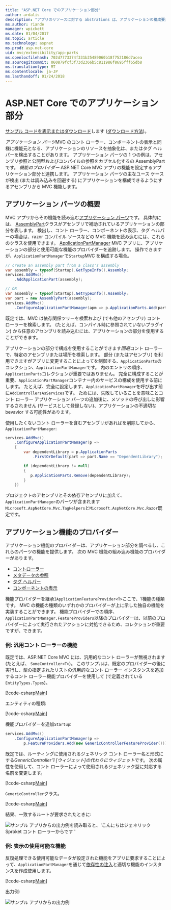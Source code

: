 ```yaml
---
title: "ASP.NET Core でのアプリケーション部分"
author: ardalis
description: "アプリのリソースに対する abstrations は、アプリケーションの構成要素を使用して、検出またはアセンブリからの機能の読み込みを避けるためにアプリを構成する方法を説明します。"
ms.author: riande
manager: wpickett
ms.date: 01/04/2017
ms.topic: article
ms.technology: aspnet
ms.prod: asp.net-core
uid: mvc/extensibility/app-parts
ms.openlocfilehash: 702d7773374f331b25489060b18f752186d7acea
ms.sourcegitcommit: 060879fcf3f73d2366b5c811986f8695fff65db8
ms.translationtype: MT
ms.contentlocale: ja-JP
ms.lasthandoff: 01/24/2018
---
```

# <a name="application-parts-in-aspnet-core"></a>ASP.NET Core でのアプリケーション部分

[サンプル コードを表示またはダウンロード](https://github.com/aspnet/Docs/tree/master/aspnetcore/mvc/advanced/app-parts/sample)します ([ダウンロード方法](xref:tutorials/index#how-to-download-a-sample))。

*アプリケーション パーツ*MVC のコント ローラー、コンポーネントの表示と同様に機能元となる、アプリケーションのリソースを抽象化は、またはタグ ヘルパーを検出することがあります。 アプリケーション パーツの 1 つの例は、アセンブリ参照と公開型およびコンパイルの参照をカプセル化するの AssemblyPart です。 *機能のプロバイダー* ASP.NET Core MVC アプリの機能を設定するアプリケーション部分と連携します。 アプリケーション パーツの主なユース ケースが検出 (または読み込みを回避する) にアプリケーションを構成できるようにするアセンブリから MVC 機能します。

## <a name="introducing-application-parts"></a>アプリケーション パーツの概要

MVC アプリからその機能を読み込む[アプリケーション パーツ](/aspnet/core/api/microsoft.aspnetcore.mvc.applicationparts.applicationpart)です。 具体的には、 [AssemblyPart](/aspnet/core/api/microsoft.aspnetcore.mvc.applicationparts.assemblypart#Microsoft_AspNetCore_Mvc_ApplicationParts_AssemblyPart)クラスがアセンブリで補助されているアプリケーションの部分を表します。 検出し、コント ローラー、コンポーネントの表示、タグ ヘルパーの場合は、razor コンパイル ソースなどの MVC 機能を読み込むには、これらのクラスを使用できます。 [ApplicationPartManager](/aspnet/core/api/microsoft.aspnetcore.mvc.applicationparts.applicationpartmanager) MVC アプリに、アプリケーションの部分と使用可能な機能のプロバイダーを追跡します。 操作できますが、`ApplicationPartManager`で`Startup`MVC を構成する場合。

```csharp
// create an assembly part from a class's assembly
var assembly = typeof(Startup).GetTypeInfo().Assembly;
services.AddMvc()
    .AddApplicationPart(assembly);

// OR
var assembly = typeof(Startup).GetTypeInfo().Assembly;
var part = new AssemblyPart(assembly);
services.AddMvc()
    .ConfigureApplicationPartManager(apm => p.ApplicationParts.Add(part));
```

既定では、MVC は依存関係ツリーを検索および (でも他のアセンブリ) コント ローラーを検索します。 (たとえば、コンパイル時に参照されていないプラグイン) から任意のアセンブリを読み込むには、アプリケーションの部分を使用することができます。

アプリケーションの部分で構成を使用することができます*回避*コント ローラーで、特定のアセンブリまたは場所を検索します。 部分 (またはアセンブリ) を利用できますがアプリに変更することによってを制御する、`ApplicationParts`のコレクション、`ApplicationPartManager`です。 内のエントリの順序、`ApplicationParts`コレクションが重要ではありません。 完全に構成することが重要、`ApplicationPartManager`コンテナー内のサービスの構成を使用する前にします。 たとえば、完全に設定します、`ApplicationPartManager`を呼び出す前に`AddControllersAsServices`です。 ためには、失敗していることを意味ことコント ローラー アプリケーション パーツの追加後に、メソッドの呼び出しに影響するされません (サービスとして登録しない)、アプリケーションの不適切な bevavior する可能性があります。

使用したくないコント ローラーを含むアセンブリがあればを削除してから、 `ApplicationPartManager`:

```csharp
services.AddMvc()
    .ConfigureApplicationPartManager(p =>
    {
        var dependentLibrary = p.ApplicationParts
            .FirstOrDefault(part => part.Name == "DependentLibrary");

        if (dependentLibrary != null)
        {
           p.ApplicationParts.Remove(dependentLibrary);
        }
    })
```

プロジェクトのアセンブリとその依存アセンブリに加えて、`ApplicationPartManager`のパーツが含まれます`Microsoft.AspNetCore.Mvc.TagHelpers`と`Microsoft.AspNetCore.Mvc.Razor`既定です。

## <a name="application-feature-providers"></a>アプリケーション機能のプロバイダー

アプリケーション機能のプロバイダーは、アプリケーション部分を調べるし、これらのパーツの機能を提供します。 次の MVC 機能の組み込み機能のプロバイダーがあります。

* [コントローラー](https://docs.microsoft.com/aspnet/core/api/microsoft.aspnetcore.mvc.controllers.controllerfeatureprovider)
* [メタデータの参照](https://docs.microsoft.com/aspnet/core/api/microsoft.aspnetcore.mvc.razor.compilation.metadatareferencefeatureprovider)
* [タグ ヘルパー](https://docs.microsoft.com/aspnet/core/api/microsoft.aspnetcore.mvc.razor.taghelpers.taghelperfeatureprovider)
* [コンポーネントの表示](https://docs.microsoft.com/aspnet/core/api/microsoft.aspnetcore.mvc.viewcomponents.viewcomponentfeatureprovider)

機能プロバイダーを継承`IApplicationFeatureProvider<T>`ここで、`T`機能の種類です。 MVC の機能の種類のいずれかのプロバイダーが上に示した独自の機能を実装することができます。 機能プロバイダーでの順序、`ApplicationPartManager.FeatureProviders`以降のプロバイダーは、以前のプロバイダーによって実行されたアクションに対処できるため、コレクションが重要ですが、できます。

### <a name="sample-generic-controller-feature"></a>例: 汎用コント ローラーの機能

既定では、ASP.NET Core MVC には、汎用的なコント ローラーが無視されます (たとえば、 `SomeController<T>`)。 このサンプルは、既定のプロバイダーの後に実行し、型の指定されたリストの汎用的なコント ローラー インスタンスを追加するコント ローラー機能プロバイダーを使用して (で定義されている`EntityTypes.Types`)。

[!code-csharp[Main](./app-parts/sample/AppPartsSample/GenericControllerFeatureProvider.cs?highlight=13&range=18-36)]

エンティティの種類:

[!code-csharp[Main](./app-parts/sample/AppPartsSample/Model/EntityTypes.cs?range=6-16)]

機能プロバイダーを追加`Startup`:

```csharp
services.AddMvc()
    .ConfigureApplicationPartManager(p => 
        p.FeatureProviders.Add(new GenericControllerFeatureProvider()));
```

既定では、ルーティングに使用されるジェネリック コント ローラー名と形式にする*GenericController'1 [ウィジェット]*の代わりに*ウィジェット*です。 次の属性を使用して、コント ローラーによって使用されるジェネリック型に対応する名前を変更します。

[!code-csharp[Main](./app-parts/sample/AppPartsSample/GenericControllerNameConvention.cs)]

`GenericController`クラス。

[!code-csharp[Main](./app-parts/sample/AppPartsSample/GenericController.cs?highlight=5-6)]

結果、一致するルートが要求されたときに:

![サンプル アプリからの出力例を読み取ると、'こんにちはジェネリック Sproket コント ローラーからです '](app-parts/_static/generic-controller.png)

### <a name="sample-display-available-features"></a>例: 表示の使用可能な機能

反復処理できる使用可能なデータが設定された機能をアプリに要求することによって、`ApplicationPartManager`を通じて[依存性の注入](../../fundamentals/dependency-injection.md)と適切な機能のインスタンスを作成使用します。

[!code-csharp[Main](./app-parts/sample/AppPartsSample/Controllers/FeaturesController.cs?highlight=16,25-27)]

出力例:

![サンプル アプリからの出力例](app-parts/_static/available-features.png)
